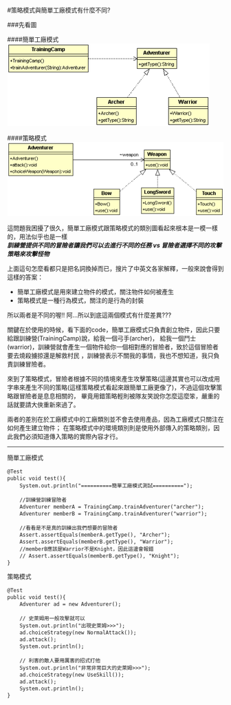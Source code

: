﻿#策略模式與簡單工廠模式有什麼不同?

###先看圖  

####簡單工廠模式  
![Simple Factory](image/simpleFactory.gif) 

####策略模式  
![Fight Strategy](image/strategy.gif)  
  
這問題我困擾了很久，簡單工廠模式跟策略模式的類別圖看起來根本是一模一樣的，用法似乎也是一樣  
***訓練營提供不同的冒險者讓我們可以去進行不同的任務 vs 冒險者選擇不同的攻擊策略來攻擊怪物***
	
上面這句怎麼看都只是把名詞換掉而已，搜片了中英文各家解釋，一般來說會得到這樣的答案：  
* 簡單工廠模式是用來建立物件的模式，關注物件如何被產生  
* 策略模式是一種行為模式，關注的是行為的封裝  

所以兩者是不同的喔!! 阿...所以到底這兩個模式有什麼差異???  

關鍵在於使用的時候，看下面的code，簡單工廠模式只負責創立物件，因此只要給跟訓練營(TrainingCamp)說，給我一個弓手(archer)，
給我一個鬥士(warrior)，訓練營就會產生一個物件給你一個相對應的冒險者，致於這個冒險者要去燒殺擄掠還是解救村民
，訓練營表示不關我的事情，我也不想知道，我只負責訓練冒險者。  

來到了策略模式，冒險者根據不同的情境來產生攻擊策略(這邊其實也可以改成用字串來產生不同的策略(這樣策略模式看起來跟簡單工廠更像了)，不過這個攻擊策略跟冒險者是息息相關的，
畢竟用錯策略輕則被隊友笑說你怎麼這麼笨，嚴重的話就要請大俠重新來過了。  

兩者的差別在於工廠模式中的工廠類別並不會去使用產品，因為工廠模式只關注在如何產生建立物件；
在策略模式中的環境類別則是使用外部傳入的策略類別，因此我們必須知道傳入策略的實際內容才行。

* * *  
  
簡單工廠模式  
```
@Test
public void test(){
	System.out.println("==========簡單工廠模式測試==========");
	
	//訓練營訓練冒險者
	Adventurer memberA = TrainingCamp.trainAdventurer("archer");
	Adventurer memberB = TrainingCamp.trainAdventurer("warrior");
	
	//看看是不是真的訓練出我們想要的冒險者
	Assert.assertEquals(memberA.getType(), "Archer");
	Assert.assertEquals(memberB.getType(), "Warrior");
	//memberB應該是Warrior不是Knight，因此這邊會報錯
	// Assert.assertEquals(memberB.getType(), "Knight");
}
```


策略模式  
```
@Test
public void test(){
	Adventurer ad = new Adventurer();
	
	// 史萊姆用一般攻擊就可以
	System.out.println("出現史萊姆>>>");
	ad.choiceStrategy(new NormalAttack());
	ad.attack();
	System.out.println();
	
	// 利害的敵人要用厲害的招式打他
	System.out.println("非常非常巨大的史萊姆>>>");
	ad.choiceStrategy(new UseSkill());
	ad.attack();
	System.out.println();
}	
```